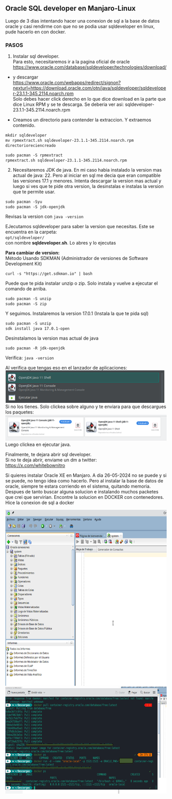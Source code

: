 ## Oracle SQL developer en Manjaro-Linux

Luego de 3 dias intentando hacer una conexion de sql a la base de datos oracle y casi rendirme con que no se podia usar sqldeveloper en linux, pude hacerlo en con docker.

### PASOS

1.  Instalar sql developer.  
    Para esto, necesitaremos ir a la pagina oficial de oracle  
    https://www.oracle.com/database/sqldeveloper/technologies/download/

- y descargar  
    https://www.oracle.com/webapps/redirect/signon?nexturl=https://download.oracle.com/otn/java/sqldeveloper/sqldeveloper-23.1.1-345.2114.noarch.rpm  
    Solo debes hacer click derecho en lo que dice download en la parte que dice Linux RPM y se te descarga. Se deberia ver asi: sqldeveloper-23.1.1-345.2114.noarch.rpm
    
- Creamos un directorio para contender la extraccion. Y extraemos contenido.
    

```
mkdir sqldeveloper
mv rpmextract.sh sqldeveloper-23.1.1-345.2114.noarch.rpm directorioreciencreado
```

```
sudo pacman -S rpmextract
rpmextract.sh sqldeveloper-23.1.1-345.2114.noarch.rpm
```

2.  Necesitaremos JDK de java. En mi caso habia instalado la version mas actual de java: 22. Pero al iniciar en sql me decia que eran compatible las versiones 17.1 y menores. Intenta descargar la version mas actual y luego si ves que te pide otra version, la desinstalas e instalas la version que te permite usar.

```
sudo pacman -Syu
sudo pacman -S jdk-openjdk
```

Revisas la version con `java -version`

EJecutamos sqldeveloper para saber la version que necesitas. Este se encuentra en la carpeta:  
`opt/sqldeveloper/`  
con nombre **sqldeveloper.sh**. Lo abres y lo ejecutas

**Para cambiar de version:**  
Método Usando SDKMAN (Administrador de versiones de Software Development Kit)

```
curl -s "https://get.sdkman.io" | bash
```

Puede que te pida instalar unzip o zip. Solo instala y vuelve a ejecutar el comando de arriba.

```
sudo pacman -S unzip
sudo pacman -S zip
```

Y seguimos. Instalaremos la version 17.0.1 (Instala la que te pida sql)

```
sudo pacman -S unzip
sdk install java 17.0.1-open
```

Desinstalamos la version mas actual de java

```
sudo pacman -R jdk-openjdk
```

Verifica: `java -version`

Al verifica que tengas eso en el lanzador de aplicaciones:  
![Captura de pantalla_20240526_203842.png](../_resources/Captura%20de%20pantalla_20240526_203842-1.png)  
Si no los tienes. Solo clickea sobre alguno y te enviara para que descargues los paquetes:  
![c5dbc281fcc583aada348709efdf8b59.png](../_resources/c5dbc281fcc583aada348709efdf8b59-1.png)  
Luego clickea en ejecutar java.

Finalmente, te dejara abrir sql developer.  
Si no te deja abrir, enviame un dm a twitter:  
https://x.com/whitebownitro

Si quieres instalar Oracle XE en Manjaro. A dia 26-05-2024 no se puede y si se puede, no tengo idea como hacerlo. Pero al instalar la base de datos de oracle, siempre te estara corriendo en el sistema, quitando memoria.  
Despues de tanto buscar alguna solucion e instalando muchos packetes que crei que servirian. Encontre la solucion en DOCKER con contenedores.  
Hice la conexion de sql a docker  

<img src="../_resources/791b139cc413187d4d0f583c8b6cba0b-1.png" alt="791b139cc413187d4d0f583c8b6cba0b.png" width="636" height="548"><img src="../_resources/d053f471697b2cee468dfd8692f1771b-1.png" alt="d053f471697b2cee468dfd8692f1771b.png" width="619" height="333">


